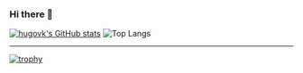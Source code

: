 ### Hi there 👋

<!--
**arseniomuanda/arseniomuanda** is a ✨ _special_ ✨ repository because its `README.md` (this file) appears on your GitHub profile.

Here are some ideas to get you started:

- 🔭 I’m currently working on ...
- 🌱 I’m currently learning ...
- 👯 I’m looking to collaborate on ...
- 🤔 I’m looking for help with ...
- 💬 Ask me about ...
- 📫 How to reach me: ...
- 😄 Pronouns: ...
- ⚡ Fun fact: ...
-->



[![hugovk's GitHub stats](https://github-readme-stats.vercel.app/api?username=arseniomuanda&count_private=true&show_icons=true&hide_title=true&include_all_commits=true)](https://github.com/anuraghazra/github-readme-stats) ![Top Langs](https://github-readme-stats.vercel.app/api/top-langs/?username=arseniomuanda&hide_progress=true)
******************************
[![trophy](https://github-profile-trophy.vercel.app/?username=arseniomuanda&theme=onedark)](https://github.com/arseniomuanda/github-profile-trophy)
